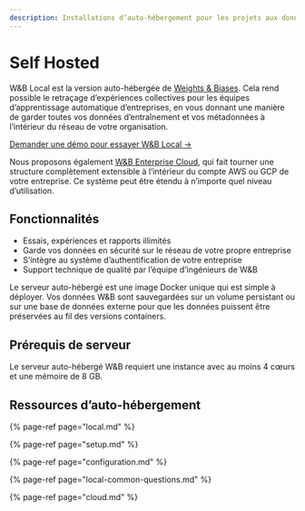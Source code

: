```yaml
---
description: Installations d’auto-hébergement pour les projets aux données sensibles
---
```


# Self Hosted

W&B Local est la version auto-hébergée de [Weights & Biases](https://app.wandb.ai/). Cela rend possible le retraçage d’expériences collectives pour les équipes d’apprentissage automatique d’entreprises, en vous donnant une manière de garder toutes vos données d’entraînement et vos métadonnées à l’intérieur du réseau de votre organisation.

 [Demander une démo pour essayer W&B Local →](https://www.wandb.com/demo)

Nous proposons également [W&B Enterprise Cloud](cloud.md), qui fait tourner une structure complètement extensible à l’intérieur du compte AWS ou GCP de votre entreprise. Ce système peut être étendu à n’importe quel niveau d’utilisation.

## Fonctionnalités

* Essais, expériences et rapports illimités
* Garde vos données en sécurité sur le réseau de votre propre entreprise
* S’intègre au système d’authentification de votre entreprise
* Support technique de qualité par l’équipe d’ingénieurs de W&B

Le serveur auto-hébergé est une image Docker unique qui est simple à déployer. Vos données W&B sont sauvegardées sur un volume persistant ou sur une base de données externe pour que les données puissent être préservées au fil des versions containers.

##  Prérequis de serveur

Le serveur auto-hébergé W&B requiert une instance avec au moins 4 cœurs et une mémoire de 8 GB.

## Ressources d’auto-hébergement

{% page-ref page="local.md" %}

{% page-ref page="setup.md" %}

{% page-ref page="configuration.md" %}

{% page-ref page="local-common-questions.md" %}

{% page-ref page="cloud.md" %}

